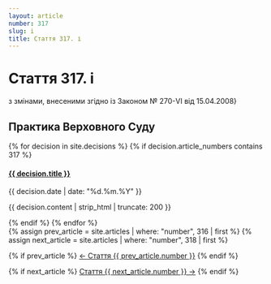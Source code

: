```yaml
---
layout: article
number: 317
slug: i
title: Стаття 317. і
---
```


# Стаття 317. і

з змінами, внесеними згідно із Законом № 270-VI від 15.04.2008}

## Практика Верховного Суду

<div class="decisions-container">
{% for decision in site.decisions %}
  {% if decision.article_numbers contains 317 %}
    <div class="decision-item">
      <h4><a href="{{ decision.url }}">{{ decision.title }}</a></h4>
      <p class="decision-date">{{ decision.date | date: "%d.%m.%Y" }}</p>
      <p class="decision-excerpt">{{ decision.content | strip_html | truncate: 200 }}</p>
    </div>
  {% endif %}
{% endfor %}
</div>

<div class="article-navigation">
  {% assign prev_article = site.articles | where: "number", 316 | first %}
  {% assign next_article = site.articles | where: "number", 318 | first %}
  
  {% if prev_article %}
    <a href="{{ prev_article.url }}" class="prev-article">← Стаття {{ prev_article.number }}</a>
  {% endif %}
  
  {% if next_article %}
    <a href="{{ next_article.url }}" class="next-article">Стаття {{ next_article.number }} →</a>
  {% endif %}
</div>
